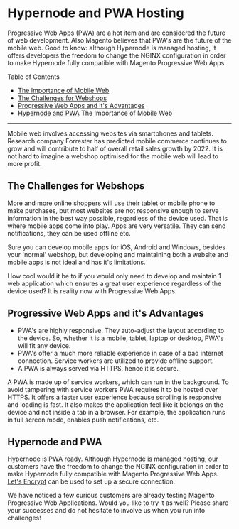 <!-- source: https://support.hypernode.com/en/best-practices/pwa/hypernode-and-pwa-hosting/ -->

# Hypernode and PWA Hosting

Progressive Web Apps (PWA) are a hot item and are considered the future of web development. Also Magento believes that PWA's are the future of the mobile web. Good to know: although Hypernode is managed hosting, it offers developers the freedom to change the NGINX configuration in order to make Hypernode fully compatible with Magento Progressive Web Apps.

Table of Contents

- [The Importance of Mobile Web](#importance-mobile-web)
- [The Challenges for Webshops](#challenges)
- [Progressive Web Apps and it's Advantages](#pwa-advantages)
- [Hypernode and PWA](#hypernode-pwa)
  The Importance of Mobile Web

______________________________________________________________________

Mobile web involves accessing websites via smartphones and tablets. Research company Forrester has predicted mobile commerce continues to grow and will contribute to half of overall retail sales growth by 2022. It is not hard to imagine a webshop optimised for the mobile web will lead to more profit.

## The Challenges for Webshops

More and more online shoppers will use their tablet or mobile phone to make purchases, but most websites are not responsive enough to serve information in the best way possible, regardless of the device used. That is where mobile apps come into play. Apps are very versatile. They can send notifications, they can be used offline etc.

Sure you can develop mobile apps for iOS, Android and Windows, besides your 'normal' webshop, but developing and maintaining both a website and mobile apps is not ideal and has it's limitations.

How cool would it be to if you would only need to develop and maintain 1 web application which ensures a great user experience regardless of the device used? It is reality now with Progressive Web Apps.

## Progressive Web Apps and it's Advantages

- PWA's are highly responsive. They auto-adjust the layout according to the device. So, whether it is a mobile, tablet, laptop or desktop, PWA's will fit any device.
- PWA's offer a much more reliable experience in case of a bad internet connection. Service workers are utilized to provide offline support.
- A PWA is always served via HTTPS, hence it is secure.

A PWA is made up of service workers, which can run in the background. To avoid tampering with service workers PWA requires it to be hosted over HTTPS. It offers a faster user experience because scrolling is responsive and loading is fast. It also makes the application feel like it belongs on the device and not inside a tab in a browser. For example, the application runs in full screen mode, enables push notifications, etc.

## Hypernode and PWA

Hypernode is PWA ready. Although Hypernode is managed hosting, our customers have the freedom to change the NGINX configuration in order to make Hypernode fully compatible with Magento Progressive Web Apps. [Let's Encrypt](https://support.hypernode.com/knowledgebase/use-lets-encrypt-hypernode/) can be used to set up a secure connection.

We have noticed a few curious customers are already testing Magento Progressive Web Applications. Would you like to try it as well? Please share your successes and do not hesitate to involve us when you run into challenges!
